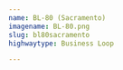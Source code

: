 ```yaml
---
name: BL-80 (Sacramento)
imagename: BL-80.png
slug: bl80sacramento
highwaytype: Business Loop

---
```

